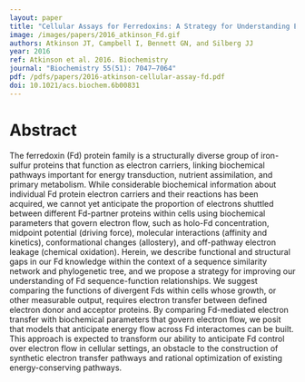```yaml
---
layout: paper
title: "Cellular Assays for Ferredoxins: A Strategy for Understanding Electron Flow through Protein Carriers That Link Metabolic Pathways"
image: /images/papers/2016_atkinson_Fd.gif
authors: Atkinson JT, Campbell I, Bennett GN, and Silberg JJ
year: 2016
ref: Atkinson et al. 2016. Biochemistry 
journal: "Biochemistry 55(51): 7047–7064"
pdf: /pdfs/papers/2016-atkinson-cellular-assay-fd.pdf
doi: 10.1021/acs.biochem.6b00831
---
```


# Abstract

The ferredoxin (Fd) protein family is a structurally diverse group of iron-sulfur proteins that function as electron carriers, linking biochemical pathways important for energy transduction, nutrient assimilation, and primary metabolism. While considerable biochemical information about individual Fd protein electron carriers and their reactions has been acquired, we cannot yet anticipate the proportion of electrons shuttled between different Fd-partner proteins within cells using biochemical parameters that govern electron flow, such as holo-Fd concentration, midpoint potential (driving force), molecular interactions (affinity and kinetics), conformational changes (allostery), and off-pathway electron leakage (chemical oxidation). Herein, we describe functional and structural gaps in our Fd knowledge within the context of a sequence similarity network and phylogenetic tree, and we propose a strategy for improving our understanding of Fd sequence-function relationships. We suggest comparing the functions of divergent Fds within cells whose growth, or other measurable output, requires electron transfer between defined electron donor and acceptor proteins. By comparing Fd-mediated electron transfer with biochemical parameters that govern electron flow, we posit that models that anticipate energy flow across Fd interactomes can be built. This approach is expected to transform our ability to anticipate Fd control over electron flow in cellular settings, an obstacle to the construction of synthetic electron transfer pathways and rational optimization of existing energy-conserving pathways.